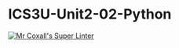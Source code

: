 # ICS3U-Unit2-02-Python

[![Mr Coxall's Super Linter](https://github.com/Tyler-Bell/ICS3U-Unit2-02-Python/workflows/Mr%20Coxall's%20Super%20Linter/badge.svg)](https://github.com/Tyler-Bell/ICS3U-Unit2-02-Python/actions/)

